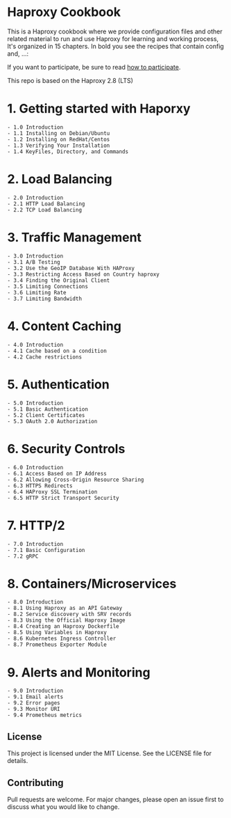 # Haproxy Cookbook

This is a Haproxy cookbook where we provide configuration files and other related material to run and use Haproxy for learning and working process, It's organized in 15 chapters. In bold you see the recipes that contain config and, ...:

If you want to participate, be sure to read [how to participate](https://github.com/H3lllfir3/haproxy-cookbook/blob/main/CONTRIBUTING.md).

This repo is based on the Haproxy 2.8 (LTS)

# 1. Getting started with Haporxy
    - 1.0 Introduction
    - 1.1 Installing on Debian/Ubuntu
    - 1.2 Installing on RedHat/Centos
    - 1.3 Verifying Your Installation
    - 1.4 KeyFiles, Directory, and Commands

# 2. Load Balancing
    - 2.0 Introduction
    - 2.1 HTTP Load Balancing
    - 2.2 TCP Load Balancing

# 3. Traffic Management
    - 3.0 Introduction
    - 3.1 A/B Testing
    - 3.2 Use the GeoIP Database With HAProxy
    - 3.3 Restricting Access Based on Country haproxy
    - 3.4 Finding the Original Client
    - 3.5 Limiting Connections
    - 3.6 Limiting Rate
    - 3.7 Limiting Bandwidth

# 4. Content Caching
    - 4.0 Introduction
    - 4.1 Cache based on a condition
    - 4.2 Cache restrictions

# 5. Authentication
    - 5.0 Introduction
    - 5.1 Basic Authentication
    - 5.2 Client Certificates
    - 5.3 OAuth 2.0 Authorization

# 6. Security Controls
    - 6.0 Introduction
    - 6.1 Access Based on IP Address
    - 6.2 Allowing Cross-Origin Resource Sharing
    - 6.3 HTTPS Redirects
    - 6.4 HAProxy SSL Termination
    - 6.5 HTTP Strict Transport Security

# 7. HTTP/2
    - 7.0 Introduction
    - 7.1 Basic Configuration
    - 7.2 gRPC

# 8. Containers/Microservices
    - 8.0 Introduction
    - 8.1 Using Haproxy as an API Gateway
    - 8.2 Service discovery with SRV records
    - 8.3 Using the Official Haproxy Image
    - 8.4 Creating an Haproxy Dockerfile
    - 8.5 Using Variables in Haproxy
    - 8.6 Kubernetes Ingress Controller
    - 8.7 Prometheus Exporter Module
# 9. Alerts and Monitoring
    - 9.0 Introduction
    - 9.1 Email alerts
    - 9.2 Error pages
    - 9.3 Monitor URI
    - 9.4 Prometheus metrics





## License
This project is licensed under the MIT License. See the LICENSE file for details.

## Contributing
Pull requests are welcome. For major changes, please open an issue first to discuss what you would like to change.